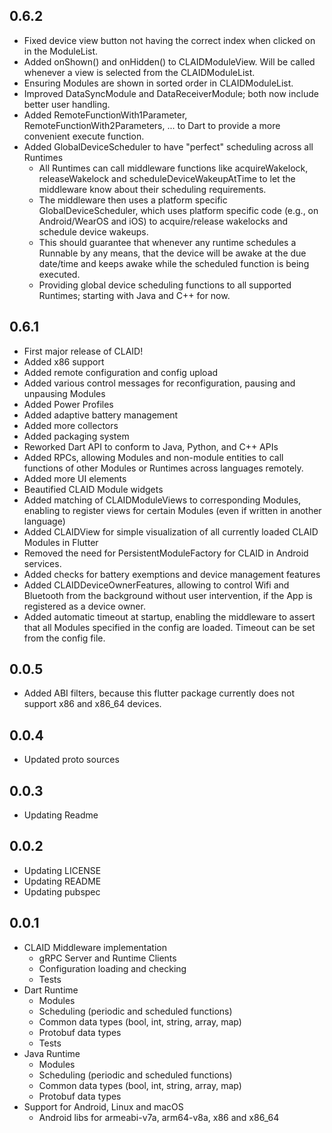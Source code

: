 ## 0.6.2
* Fixed device view button not having the correct index when clicked on in the ModuleList.
* Added onShown() and onHidden() to CLAIDModuleView. Will be called whenever a view is selected from the CLAIDModuleList.
* Ensuring Modules are shown in sorted order in CLAIDModuleList.
* Improved DataSyncModule and DataReceiverModule; both now include better user handling.
* Added RemoteFunctionWith1Parameter, RemoteFunctionWith2Parameters, ... to Dart to provide a more convenient execute function.
* Added GlobalDeviceScheduler to have "perfect" scheduling across all Runtimes
  * All Runtimes can call middleware functions like acquireWakelock, releaseWakelock and scheduleDeviceWakeupAtTime to let the middleware know about their scheduling requirements.
  * The middleware then uses a platform specific GlobalDeviceScheduler, which uses platform specific code (e.g., on Android/WearOS and iOS) to acquire/release wakelocks and schedule device wakeups.
  * This should guarantee that whenever any runtime schedules a Runnable by any means, that the device will be awake at the due date/time and keeps awake while the scheduled function is being executed.
  * Providing global device scheduling functions to all supported Runtimes; starting with Java and C++ for now.

## 0.6.1
* First major release of CLAID!
* Added x86 support
* Added remote configuration and config upload
* Added various control messages for reconfiguration, pausing and unpausing Modules
* Added Power Profiles
* Added adaptive battery management
* Added more collectors 
* Added packaging system
* Reworked Dart API to conform to Java, Python, and C++ APIs
* Added RPCs, allowing Modules and non-module entities to call functions of other Modules or Runtimes across languages remotely.
* Added more UI elements
* Beautified CLAID Module widgets
* Added matching of CLAIDModuleViews to corresponding Modules, enabling to register views for certain Modules (even if written in another language)
* Added CLAIDView for simple visualization of all currently loaded CLAID Modules in Flutter
* Removed the need for PersistentModuleFactory for CLAID in Android services. 
* Added checks for battery exemptions and device management features
* Added CLAIDDeviceOwnerFeatures, allowing to control Wifi and Bluetooth from the background without user intervention, if the App is registered as a device owner.
* Added automatic timeout at startup, enabling the middleware to assert that all Modules specified in the config are loaded. Timeout can be set from the config file.
  

## 0.0.5
* Added ABI filters, because this flutter package currently does not support x86 and x86_64 devices.

## 0.0.4
* Updated proto sources




## 0.0.3 
* Updating Readme




## 0.0.2
* Updating LICENSE
* Updating README
* Updating pubspec


## 0.0.1

* CLAID Middleware implementation 
    * gRPC Server and Runtime Clients
    * Configuration loading and checking
    * Tests
* Dart Runtime
    * Modules
    * Scheduling (periodic and scheduled functions)
    * Common data types (bool, int, string, array, map)
    * Protobuf data types
    * Tests
* Java Runtime
    * Modules
    * Scheduling (periodic and scheduled functions)
    * Common data types (bool, int, string, array, map)
    * Protobuf data types
* Support for Android, Linux and macOS
    * Android libs for armeabi-v7a, arm64-v8a, x86 and x86_64 
